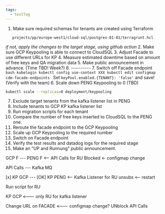 ```yaml
---
tags:
  - testTag
---
```


1. Make sure required schemas for tenants are created using Terraform
```
   projects/pp/europe-west1/cloud-sql/postgres-01-01/terragrunt.hcl
```
_if not, apply the changes to the target stage, using github action_
2. Make sure GCP Keypooling is able to connect to CloudSQL
3. Adjust Facade to use different URLs for KP 
4. Measure estimated downtime based on amount of free keys and QA migration data
5. Make public announcement in advance. (Time TBD! Week?)
6. ----------
7. Switch off Facade endpoint
	```bash
	kubelogin
	kubectl config use-context XXX
	kubectl edit configmap cdm-facade-endpoints
	```
	Set `keyPool.enabled.{TENANT}: 'false'` and save! (Verify with the team)
6. Scale down PENG Keypooling to 0 (TBD)
```bash
kubectl scale --replicas=0 deployment/keypooling 
```
7. Exclude target tenants from the kafka listener list in PENG
8. Include tenants to GCP KP kafka listener list
9. Run migration scripts for each tenant
10. Compare the number of free keys inserted to CloudSQL to the PENG one.
11. Reroute the facade endpoint to the GCP Keypooling
12. Scale up GCP Keypooling to the required number
13. Switch on Facade endpoint
14. Verify the test results and datadog logs for the required stage
15. Make an "UP and Runnung" public announcement.





GCP F --- PENG F <-- API Calls for RU Blocked <- configmap change

API Calls --- Kafka MQ

[x] KP GCP --- [OK] KP PENG <-- Kafka Listener for RU unsubs <-- restart

Run script for RU

KP GCP <--- only RU for kafka listener

Change URL on FACADE <--- configmap change?
UNblock API Calls




